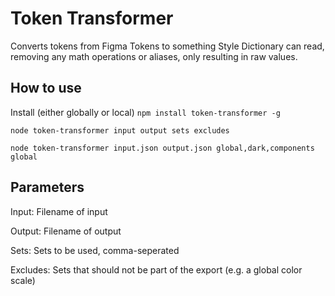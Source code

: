 # Token Transformer

Converts tokens from Figma Tokens to something Style Dictionary can read, removing any math operations or aliases, only resulting in raw values.

## How to use
Install (either globally or local)
`npm install token-transformer -g`

`node token-transformer input output sets excludes`

`node token-transformer input.json output.json global,dark,components global`

## Parameters
Input: Filename of input

Output: Filename of output

Sets: Sets to be used, comma-seperated

Excludes: Sets that should not be part of the export (e.g. a global color scale)